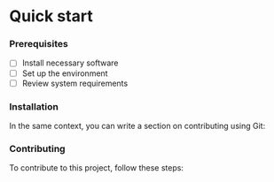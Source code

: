 # Quick start

### Prerequisites

* [ ] Install necessary software
* [ ] Set up the environment
* [ ] Review system requirements

### Installation

In the same context, you can write a section on contributing using Git:



### Contributing

To contribute to this project, follow these steps:

